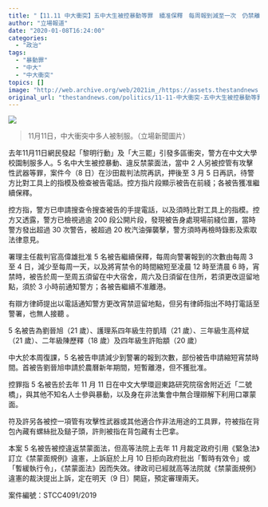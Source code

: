 ```yaml
---
title: "【11.11 中大衝突】五中大生被控暴動等罪　續准保釋　每周報到減至一次　仍禁離港"
author: "立場報道"
date: "2020-01-08T16:24:00"
categories:
  - "政治"
tags:
  - "暴動罪"
  - "中大"
  - "中大衝突"
topics: []
image: "http://web.archive.org/web/2021im_/https://assets.thestandnews.com/media/photos/74597649_2194463780852788_8861114059655741440_o_9JuN8_zUuvoT1.png"
original_url: "thestandnews.com/politics/11-11-中大衝突-五中大生被控暴動等罪-續准保釋-每周報到減至一次-仍禁離港"
---
```

![](http://web.archive.org/web/2021im_/https://assets.thestandnews.com/media/photos/74597649_2194463780852788_8861114059655741440_o_9JuN8_zUuvoT1.png)
> 11月11日，中大衝突中多人被制服。（立場新聞圖片）

去年11月11日網民發起「黎明行動」及「大三罷」引發多區衝突，警方在中文大學校園制服多人。5 名中大生被控暴動、違反禁蒙面法，當中 2 人另被控管有攻擊性武器等罪，案件今（8 日）在沙田裁判法院再訊，押後至 3 月 5 日再訊，待警方比對工具上的指模及檢查被告電話。控方指片段顯示被告在前綫；各被告獲准繼續保釋。

控方指，警方已申請搜查令搜查被告的手提電話，以及須時比對工具上的指模。控方又透露，警方已檢視過逾 200 段公開片段，發現被告身處現場前綫位置，當時警方發出超過 30 次警告，被超過 20 枚汽油彈襲擊，警方須時再檢時錄影及索取法律意見。

署理主任裁判官高偉雄批准 5 名被告繼續保釋，每周向警署報到的次數由每周 3 至 4 日，減少至每周一天，以及將宵禁令的時間縮短至凌晨 12 時至清晨 6 時，宵禁時，被告於周一至周五須留在中大宿舍，周六及日須留在住所，若須更改逗留地點，須於 3 小時前通知警方；各被告繼續不准離港。

有辯方律師提出以電話通知警方更改宵禁逗留地點，但另有律師指出不時打電話至警署，也無人接聽 。

5 名被告為劉晉旭（21 歲）、護理系四年級生符凱晴（21 歲）、三年級生高梓斌（21 歲）、二年級陳歷釋（18 歲）及四年級生許貽顓（20 歲）

中大於本周復課，5 名被告申請減少到警署的報到次數，部份被告申請縮短宵禁時間。首被告劉晉旭申請於農曆新年期間，短暫離港，但不獲批准。

控罪指 5 名被告於去年 11 月 11 日在中文大學環迴東路研究院宿舍附近近「二號橋」，與其他不知名人士參與暴動，以及身在非法集會中無合理辯解下利用口罩蒙面。

符及許另各被控一項管有攻擊性武器或其他適合作非法用途的工具罪，符被指在背包內藏有螺絲批及鎚子頭，許則被指在背包藏有士巴拿。

本案 5 名被告被控違返禁蒙面法，但高等法院上去年 11 月裁定政府引用《緊急法》訂立《禁蒙面規例》違憲，上訴庭於上月 10 日拒向政府批出「暫時有效令」或「暫緩執行令」，《禁蒙面法》因而失效。律政司已經就高等法院就《禁蒙面規例》違憲的裁決提出上訴，定在明天（9 日）開庭，預定審理兩天。

案件編號：STCC4091/2019